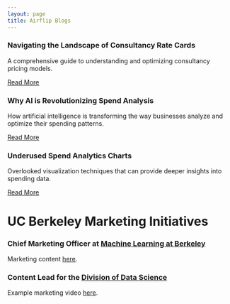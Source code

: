 ```yaml
---
layout: page
title: Airflip Blogs
---
```


<div class="blog-grid">
  <div class="blog-card">
    <div class="card-content">
      <h3>Navigating the Landscape of Consultancy Rate Cards</h3>
      <p>A comprehensive guide to understanding and optimizing consultancy pricing models.</p>
      <a href="https://www.airflip.com/blog/post/navigating-the-landscape-of-consultancy-rate-cards-a-strategic-framework" class="read-more">Read More</a>
    </div>
  </div>

  <div class="blog-card">
    <div class="card-content">
      <h3>Why AI is Revolutionizing Spend Analysis</h3>
      <p>How artificial intelligence is transforming the way businesses analyze and optimize their spending patterns.</p>
      <a href="https://www.airflip.com/blog/post/why-ai-is-revolutionizing-spend-analysis" class="read-more">Read More</a>
    </div>
  </div>

  <div class="blog-card">
    <div class="card-content">
      <h3>Underused Spend Analytics Charts</h3>
      <p>Overlooked visualization techniques that can provide deeper insights into spending data.</p>
      <a href="https://www.airflip.com/blog/post/underused-spend-analytics-charts" class="read-more">Read More</a>
    </div>
  </div>
</div>

# UC Berkeley Marketing Initiatives

<div class="blog-grid">
  <div class="blog-card">
    <div class="card-content">
      <h3>Chief Marketing Officer at <a href="https://www.facebook.com/berkeleyml/videos">Machine Learning at Berkeley</a></h3>
      <p> Marketing content <a href="https://www.facebook.com/berkeleyml/videos">here</a>.</p>
    </div>
  </div>

  <div class="blog-card">
    <div class="card-content">
      <h3>Content Lead for the <a href="https://cdss.berkeley.edu/">Division of Data Science</a></h3>
      <p> Example marketing video <a href="https://www.youtube.com/watch?v=WOmRbSqzghQ">here</a>.</p>
    </div>
  </div>
</div>
